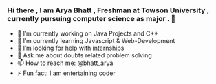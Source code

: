 ### Hi there , I am Arya Bhatt , Freshman at Towson University , currently pursuing computer science as major .  👋


- 🔭 I’m currently working on Java Projects and C++ 
- 🌱 I’m currently learning Javascript & Web-Development 
- 🤔 I’m looking for help with internships 
- 💬 Ask me about doubts related problem solving 
- 📫 How to reach me: @bhatt_arya 
- ⚡ Fun fact: I am entertaining coder 
